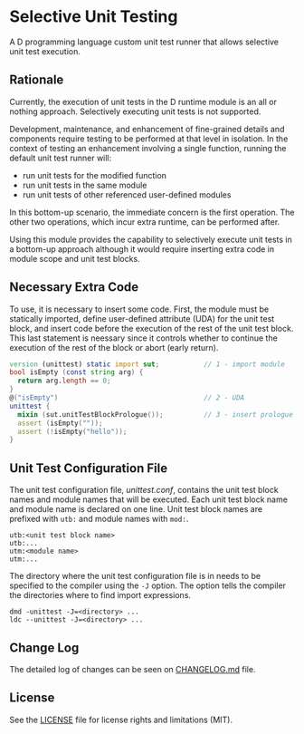 # Selective Unit Testing

A D programming language custom unit test runner that allows selective unit
test execution.



## Rationale

Currently, the execution of unit tests in the D runtime module is an all or
nothing approach.
Selectively executing unit tests is not supported.

Development, maintenance, and enhancement of fine-grained details and components
require testing to be performed at that level in isolation.
In the context of testing an enhancement involving a single function, running
the default unit test runner will:

  * run unit tests for the modified function
  * run unit tests in the same module
  * run unit tests of other referenced user-defined modules

In this bottom-up scenario, the immediate concern is the first operation.
The other two operations, which incur extra runtime, can be performed after.

Using this module provides the capability to selectively execute unit tests
in a bottom-up approach although it would require inserting extra code in
module scope and unit test blocks.



## Necessary Extra Code

To use, it is necessary to insert some code.
First, the module must be statically imported, define user-defined attribute
(UDA) for the unit test block, and insert code before the execution of the rest
of the unit test block.
This last statement is neessary since it controls whether to continue the
execution of the rest of the block or abort (early return).

~~~d
version (unittest) static import sut;           // 1 - import module
bool isEmpty (const string arg) {
  return arg.length == 0;
}
@("isEmpty")                                    // 2 - UDA
unittest {
  mixin (sut.unitTestBlockPrologue());          // 3 - insert prologue
  assert (isEmpty(""));
  assert (!isEmpty("hello"));
}
~~~



## Unit Test Configuration File

The unit test configuration file, _unittest.conf_, contains the unit test block
names and module names that will be executed.
Each unit test block name and module name is declared on one line.
Unit test block names are prefixed with `utb:` and module names with `mod:`.

~~~
utb:<unit test block name>
utb:...
utm:<module name>
utm:...
~~~

The directory where the unit test configuration file is in needs to be specified
to the compiler using the `-J` option.
The option tells the compiler the directories where to find import expressions.

~~~
dmd -unittest -J=<directory> ...
ldc --unittest -J=<directory> ...
~~~



## Change Log

The detailed log of changes can be seen on [CHANGELOG.md](CHANGELOG.md) file.



## License

See the [LICENSE](LICENSE.md) file for license rights and limitations (MIT).
